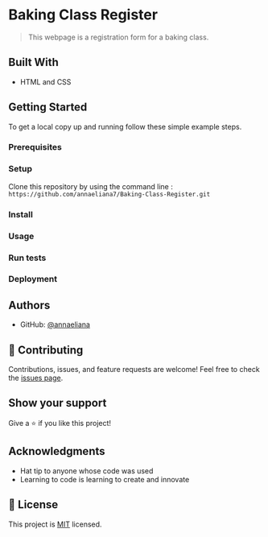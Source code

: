 # Baking Class Register
> This webpage is a registration form for a baking class.
## Built With
- HTML and CSS

## Getting Started

To get a local copy up and running follow these simple example steps.
### Prerequisites
### Setup
Clone this repository by using the command line :
`https://github.com/annaeliana7/Baking-Class-Register.git`
### Install
### Usage
### Run tests
### Deployment
## Authors

- GitHub: [@annaeliana](https://github.com/annaeliana7)

## :handshake: Contributing
Contributions, issues, and feature requests are welcome!
Feel free to check the [issues page](../../issues/).
## Show your support
Give a :star:️ if you like this project!
## Acknowledgments
- Hat tip to anyone whose code was used
- Learning to code is learning to create and innovate
## :memo: License
This project is [MIT](./LICENSE) licensed.


